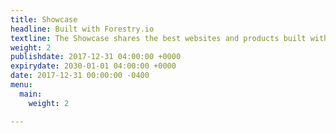 ```yaml
---
title: Showcase
headline: Built with Forestry.io
textline: The Showcase shares the best websites and products built with Forestry
weight: 2
publishdate: 2017-12-31 04:00:00 +0000
expirydate: 2030-01-01 04:00:00 +0000
date: 2017-12-31 00:00:00 -0400
menu:
  main:
    weight: 2

---
```


